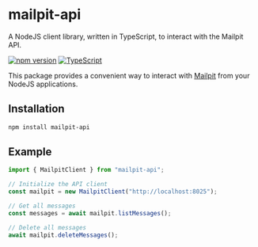 # mailpit-api

A NodeJS client library, written in TypeScript, to interact with the Mailpit API.

[![npm version](https://img.shields.io/npm/v/mailpit-api.svg)](https://www.npmjs.com/package/mailpit-api)
[![TypeScript](https://img.shields.io/badge/TypeScript-Ready-blue.svg)](https://www.typescriptlang.org/)

This package provides a convenient way to interact with [Mailpit](https://github.com/axllent/mailpit) from your NodeJS applications.

## Installation

```bash
npm install mailpit-api
```

## Example

```typescript
import { MailpitClient } from "mailpit-api";

// Initialize the API client
const mailpit = new MailpitClient("http://localhost:8025");

// Get all messages
const messages = await mailpit.listMessages();

// Delete all messages
await mailpit.deleteMessages();
```
